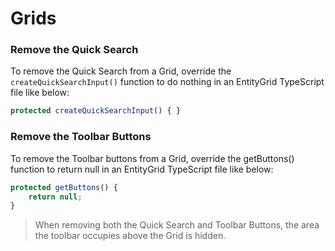 # Grids

### Remove the Quick Search

To remove the Quick Search from a Grid, override the `createQuickSearchInput()` function to do nothing in an EntityGrid TypeScript file like below:

```js
protected createQuickSearchInput() { }
```

### Remove the Toolbar Buttons

To remove the Toolbar buttons from a Grid, override the getButtons\(\) function to return null in an EntityGrid TypeScript file like below:

```js
protected getButtons() {
    return null;
}
```

> When removing both the Quick Search and Toolbar Buttons, the area the toolbar occupies above the Grid is hidden.



